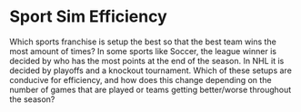 # Sport Sim Efficiency
 Which sports franchise is setup the best so that the best team wins the most amount of times? In some sports like Soccer, the league winner is decided by who has the most points at the end of the season. In NHL it is decided by playoffs and a knockout tournament. Which of these setups are conducive for efficiency, and how does this change depending on the number of games that are played or teams getting better/worse throughout the season?
